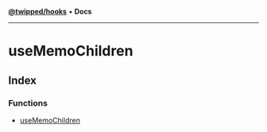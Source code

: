 [**@twipped/hooks**](../README.md) • **Docs**

***

# useMemoChildren

## Index

### Functions

- [useMemoChildren](functions/useMemoChildren.md)
